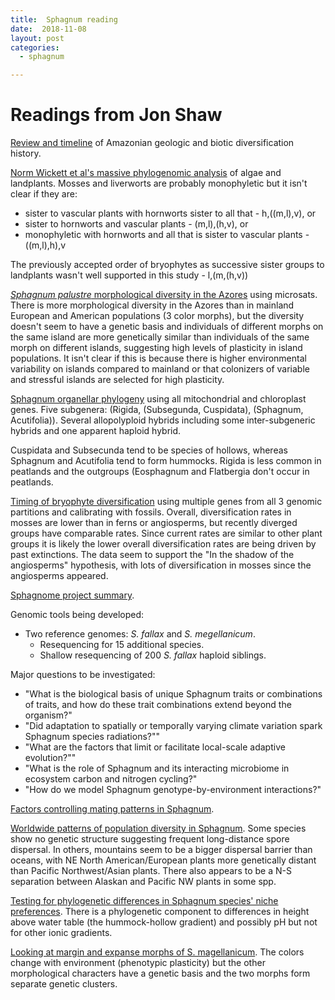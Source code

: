 ```yaml
---
title:  Sphagnum reading
date:  2018-11-08
layout: post
categories:
  - sphagnum

---
```


# Readings from Jon Shaw

[Review and timeline][1] of Amazonian geologic and biotic diversification history.

[Norm Wickett et al's massive phylogenomic analysis][2] of algae and landplants. Mosses and liverworts are probably monophyletic but it isn't clear if they are:
  * sister to vascular plants with hornworts sister to all that -  h,((m,l),v), or
  * sister to hornworts and vascular plants - (m,l),(h,v), or
  * monophyletic with hornworts and all that is sister to vascular plants - ((m,l),h),v

The previously accepted order of bryophytes as successive sister groups to landplants wasn't well supported in this study - l,(m,(h,v))

[_Sphagnum palustre_ morphological diversity in the Azores][3] using microsats. There is more morphological diversity in the Azores than in mainland European and American populations (3 color morphs), but the diversity doesn't seem to have a genetic basis and individuals of different morphs on the same island are more genetically similar than individuals of the same morph on different islands, suggesting high levels of plasticity in island populations. It isn't clear if this is because there is higher environmental variability on islands compared to mainland or that colonizers of variable and stressful islands are selected for high plasticity.

[Sphagnum organellar phylogeny][4] using all mitochondrial and chloroplast genes. Five subgenera: (Rigida, (Subsegunda, Cuspidata), (Sphagnum, Acutifolia)). Several allopolyploid hybrids including some inter-subgeneric hybrids and one apparent haploid hybrid.

Cuspidata and Subsecunda tend to be species of hollows, whereas Sphagnum and Acutifolia tend to form hummocks. Rigida is less common in peatlands and the outgroups (Eosphagnum and Flatbergia don't occur in peatlands.

[Timing of bryophyte diversification][5] using multiple genes from all 3 genomic partitions and calibrating with fossils. Overall, diversification rates in mosses are lower than in ferns or angiosperms, but recently diverged groups have comparable rates. Since current rates are similar to other plant groups it is likely the lower overall diversification rates are being driven by past extinctions. The data seem to support the "In the shadow of the angiosperms" hypothesis, with lots of diversification in mosses since the angiosperms appeared.

[Sphagnome project summary][6].

Genomic tools being developed:
  * Two reference genomes: _S. fallax_ and _S. megellanicum_.  
    * Resequencing for 15 additional species.  
    * Shallow resequencing of 200 _S. fallax_ haploid siblings.

Major questions to be investigated:
  * "What is the biological basis of unique Sphagnum traits or combinations of traits, and how do these trait combinations extend beyond the organism?"
  * "Did adaptation to spatially or temporally varying climate variation spark Sphagnum species radiations?""
  * "What are the factors that limit or facilitate local-scale adaptive evolution?""
  * "What is the role of Sphagnum and its interacting microbiome in ecosystem carbon and nitrogen cycling?"
  * "How do we model Sphagnum genotype-by-environment interactions?"

[Factors controlling mating patterns in Sphagnum][7].

[Worldwide patterns of population diversity in Sphagnum][8]. Some species show no genetic structure suggesting frequent long-distance spore dispersal. In others, mountains seem to be a bigger dispersal barrier than oceans, with NE North American/European plants more genetically distant than Pacific Northwest/Asian plants. There also appears to be a N-S separation between Alaskan and Pacific NW plants in some spp.

[Testing for phylogenetic differences in Sphagnum species' niche preferences][9]. There is a phylogenetic component to differences in height above water table (the hummock-hollow gradient) and possibly pH but not for other ionic gradients.

[Looking at margin and expanse morphs of S. magellanicum][10]. The colors change with environment (phenotypic plasticity) but the other morphological characters have a genetic basis and the two morphs form separate genetic clusters.

[1]: http://doi.org/10.1126/science.1194585
[2]: http://dx.doi.org/10.1073/pnas.1323926111
[3]: https://doi.org/10.1639/0007-2745-117.2.095
[4]: http://doi.org/10.1093/aob/mcw086
[5]: http://doi.org/10.1038/ncomms6134
[6]: https://doi.org/10.1111/nph.14860
[7]: https://doi.org/10.1111/bij.12497
[8]: https://doi.org/10.1111/jbi.12716
[9]: https://doi.org/10.1111/evo.12547
[10]: https://doi.org/10.3732/ajb.1700163
